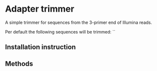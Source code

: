 
Adapter trimmer
===============

A simple trimmer for sequences from the 3-primer end of Illumina reads. 

Per default the following sequences will be trimmed: ``


Installation instruction
------------------------



Methods
-------
 

